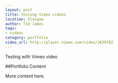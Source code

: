 ```yaml
---
layout: post
title: Testing Vimeo videos
location: Glasgow
author: Tim James
tags:
- videos
category: portfolio
video_url: http://player.vimeo.com/video/2639782
---
```


Testing with Vimeo video

<!--excerpt-->

##Portfolio Content

More content here.

